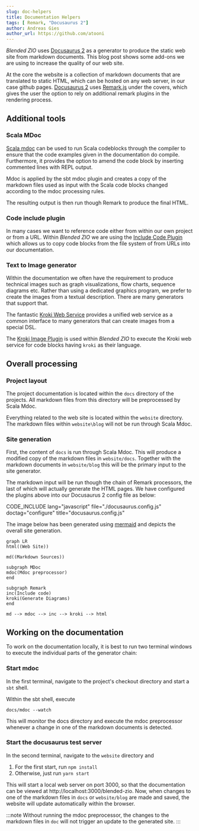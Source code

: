 ```yaml
---
slug: doc-helpers
title: Documentation Helpers
tags: [ Remark, "Docusaurus 2"]
author: Andreas Gies
author_url: https://github.com/atooni
---
```


_Blended ZIO_ uses [Docusaurus 2](https://v2.docusaurus.io/) as a generator to produce the static web site from markdown documents. This blog post shows some add-ons we are using to increase the quality of our web site. 

<!-- truncate -->

At the core the website is a collection of markdown documents that are translated to static HTML, which can be hosted on any web server, in our case github pages. [Docusaurus 2](https://v2.docusaurus.io/) uses [Remark.js](https://github.com/gnab/remark) under the covers, which gives the user the option to rely on additional remark plugins in the rendering process. 

## Additional tools 

### Scala MDoc

[Scala mdoc](https://scalameta.org/mdoc/) can be used to run Scala codeblocks through the compiler to ensure that the code examples given in the documentation do compile. Furthermore, 
it provides the option to amend the code block by inserting commented lines with REPL output. 

Mdoc is applied by the sbt mdoc plugin and creates a copy of the markdown files used as input with the Scala code blocks changed according to the mdoc processing rules. 

The resulting output is then run though Remark to produce the final HTML. 

### Code include plugin 

In many cases we want to reference code either from within our own project or from a URL. Within _Blended ZIO_ we are using the [Include Code Plugin](https://www.npmjs.com/package/blended-include-code-plugin) which allows us to copy code blocks from the file system of from URLs into our documentation. 

### Text to Image generator 

Within the documentation we often have the requirement to produce technical images such as graph visualizations, flow charts, sequence diagrams etc. Rather than using a dedicated graphics program, we prefer to create the images from a textual description. There are many generators that support that. 

The fantastic [Kroki Web Service](https://kroki.io/) provides a unified web service as a common interface to many generators that can create images from a special DSL. 

The [Kroki Image Plugin](https://www.npmjs.com/package/remark-kroki-plugin) is used within _Blended ZIO_ to execute the Kroki web service for code blocks having `kroki` as their language. 

## Overall processing 

### Project layout 

The project documentation is located within the `docs` directory of the projects. All markdown files from this directory will be preprocessed by Scala Mdoc. 

Everything related to the web site is located within the `website` directory. The markdown files within `website\blog` will not be run through Scala Mdoc. 

### Site generation 

First, the content of `docs` is run through Scala Mdoc. This will produce a modified copy of the markdown files in `website/docs`. Together with the markdown documents in `website/blog` this will be the primary input to the site generator. 

The markdown input will be run though the chain of Remark processors, the last of which will actually generate the HTML pages. We have configured the plugins above into our Docusaurus 2 config file as below:

CODE_INCLUDE lang="javascript" file="./docusaurus.config.js" doctag="configure" title="docusaurus.config.js"

The image below has been generated using [mermaid](https://mermaid-js.github.io/mermaid/#/) and depicts the overall site generation.

```kroki imgType="mermaid"
graph LR
html((Web Site))

md((Markdown Sources))

subgraph MDoc
mdoc(Mdoc preprocessor)
end

subgraph Remark
inc(Include code)
kroki(Generate Diagrams)
end

md --> mdoc --> inc --> kroki --> html
```
## Working on the documentation 

To work on the documentation locally, it is best to run two terminal windows to execute the individual parts of the generator chain:

### Start mdoc

In the first terminal, navigate to the project's checkout directory and start a `sbt` shell. 

Within the sbt shell, execute 

```
docs/mdoc --watch
```

This will monitor the docs directory and execute the mdoc preprocessor whenever a change in one of the markdown documents is detected. 

### Start the docusaurus test server 

In the second terminal, navigate to the `website` directory and 

1. For the first start, run `npm install`
1. Otherwise, just run `yarn start`

This will start a local web server on port 3000, so that the documentation can be viewed at http://localhost:3000/blended-zio. Now, when changes to one of the markdown files 
in `docs` or `website/blog` are made and saved, the website will update automatically within the browser. 

:::note
Without running the mdoc preprocessor, the changes to the markdown files in `doc` will not trigger an update to the generated site. 
:::